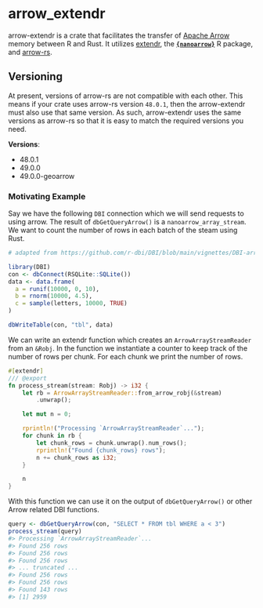 # arrow_extendr

arrow-extendr is a crate that facilitates the transfer of [Apache Arrow](https://arrow.apache.org/) memory between R and Rust. It utilizes [extendr](https://extendr.github.io/), the [**`{nanoarrow}`**](https://arrow.apache.org/nanoarrow/0.3.0/r/index.html) R package, and [arrow-rs](https://docs.rs/arrow).

## Versioning

At present, versions of arrow-rs are not compatible with each other. This means if your crate uses arrow-rs version `48.0.1`, then the arrow-extendr must also use that same version. As such, arrow-extendr uses the same versions as arrow-rs so that it is easy to match the required versions you need. 

**Versions**:

- 48.0.1 
- 49.0.0
- 49.0.0-geoarrow

### Motivating Example

Say we have the following `DBI` connection which we will send requests to using arrow.
The result of `dbGetQueryArrow()` is a `nanoarrow_array_stream`. We want to
count the number of rows in each batch of the steam using Rust.

```r
# adapted from https://github.com/r-dbi/DBI/blob/main/vignettes/DBI-arrow.Rmd

library(DBI)
con <- dbConnect(RSQLite::SQLite())
data <- data.frame(
  a = runif(10000, 0, 10),
  b = rnorm(10000, 4.5),
  c = sample(letters, 10000, TRUE)
)

dbWriteTable(con, "tbl", data)
```

We can write an extendr function which creates an `ArrowArrayStreamReader`
from an `&Robj`. In the function we instantiate a counter to keep track
of the number of rows per chunk. For each chunk we print the number of rows.

```rust
#[extendr]
/// @export
fn process_stream(stream: Robj) -> i32 {
    let rb = ArrowArrayStreamReader::from_arrow_robj(&stream)
        .unwrap();

    let mut n = 0;

    rprintln!("Processing `ArrowArrayStreamReader`...");
    for chunk in rb {
        let chunk_rows = chunk.unwrap().num_rows();
        rprintln!("Found {chunk_rows} rows");
        n += chunk_rows as i32;
    }

    n
}
```

With this function we can use it on the output of `dbGetQueryArrow()` or other Arrow
related DBI functions.

```r
query <- dbGetQueryArrow(con, "SELECT * FROM tbl WHERE a < 3")
process_stream(query)
#> Processing `ArrowArrayStreamReader`...
#> Found 256 rows
#> Found 256 rows
#> Found 256 rows
#> ... truncated ...
#> Found 256 rows
#> Found 256 rows
#> Found 143 rows
#> [1] 2959
```